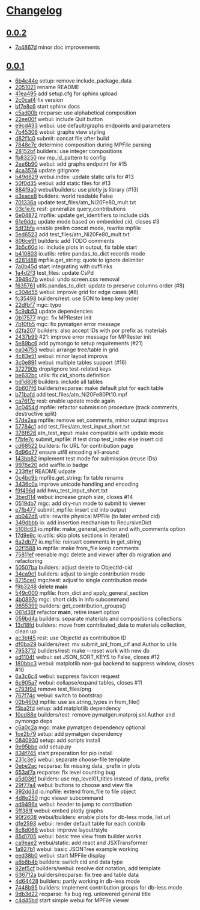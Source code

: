 # [Changelog](https://github.com/materialsproject/MPContribs/releases)

## [0.0.2](https://github.com/materialsproject/MPContribs/compare/0.0.1...0.0.2)

* [7a4867d](https://github.com/materialsproject/MPContribs/commit/7a4867d) minor doc improvements

## [0.0.1](https://github.com/materialsproject/MPContribs/compare/0.0.0...0.0.1)

* [6b4c44e](https://github.com/materialsproject/MPContribs/commit/6b4c44e) setup: remove include_package_data
* [2051021](https://github.com/materialsproject/MPContribs/commit/2051021) rename README
* [41ea495](https://github.com/materialsproject/MPContribs/commit/41ea495) add setup.cfg for sphinx upload
* [2c0caf4](https://github.com/materialsproject/MPContribs/commit/2c0caf4) fix version
* [bf7e8c6](https://github.com/materialsproject/MPContribs/commit/bf7e8c6) start sphinx docs
* [c5ad00b](https://github.com/materialsproject/MPContribs/commit/c5ad00b) recparse: use alphabetical composition
* [22ee00f](https://github.com/materialsproject/MPContribs/commit/22ee00f) webui: include Quit button
* [e9cd433](https://github.com/materialsproject/MPContribs/commit/e9cd433) webui: use default/graphs endpoints and parameters
* [7b45306](https://github.com/materialsproject/MPContribs/commit/7b45306) webui: graphs view styling
* [d82f1c0](https://github.com/materialsproject/MPContribs/commit/d82f1c0) submit: concat file after build
* [7848c7c](https://github.com/materialsproject/MPContribs/commit/7848c7c) determine composition during MPFile parsing
* [28152bf](https://github.com/materialsproject/MPContribs/commit/28152bf) builders: use integer compositions
* [fb83250](https://github.com/materialsproject/MPContribs/commit/fb83250) mv mp_id_pattern to config
* [2ee6b90](https://github.com/materialsproject/MPContribs/commit/2ee6b90) webui: add graphs endpoint for #15
* [4ca3574](https://github.com/materialsproject/MPContribs/commit/4ca3574) update gitignore
* [b49d829](https://github.com/materialsproject/MPContribs/commit/b49d829) webui.index: update static urls for #13
* [50f0d35](https://github.com/materialsproject/MPContribs/commit/50f0d35) webui: add static files for #13
* [884f9a0](https://github.com/materialsproject/MPContribs/commit/884f9a0) webui/builders: use plotly js library (#13)
* [e3eace8](https://github.com/materialsproject/MPContribs/commit/e3eace8) builders: world readable False
* [701336a](https://github.com/materialsproject/MPContribs/commit/701336a) update test_files/atn_Ni20Fe80_mult.txt
* [03c1e7c](https://github.com/materialsproject/MPContribs/commit/03c1e7c) rest: generalize query_contributions
* [6e04872](https://github.com/materialsproject/MPContribs/commit/6e04872) mpfile: update get_identifiers to include cids
* [61e9ddc](https://github.com/materialsproject/MPContribs/commit/61e9ddc) update mode based on embedded cid, closes #3
* [5df3bfa](https://github.com/materialsproject/MPContribs/commit/5df3bfa) enable prelim concat mode, rewrite mpfile
* [5ed6523](https://github.com/materialsproject/MPContribs/commit/5ed6523) add test_files/atn_Ni20Fe80_mult.txt
* [806ce91](https://github.com/materialsproject/MPContribs/commit/806ce91) builders: add TODO comments
* [3b5c60d](https://github.com/materialsproject/MPContribs/commit/3b5c60d) io: include plots in output, fix table start
* [b410803](https://github.com/materialsproject/MPContribs/commit/b410803) io.utils: retire pandas_to_dict records mode
* [d281488](https://github.com/materialsproject/MPContribs/commit/d281488) mpfile.get_string: quote to ignore delimiter
* [7a0b45d](https://github.com/materialsproject/MPContribs/commit/7a0b45d) start integrating with cufflinks
* [1a4d2f3](https://github.com/materialsproject/MPContribs/commit/1a4d2f3) test_files: update CsPd
* [3949d7b](https://github.com/materialsproject/MPContribs/commit/3949d7b) webui: undo screen.css removal
* [f635761](https://github.com/materialsproject/MPContribs/commit/f635761) utils.pandas_to_dict: update to preserve columns order (#8)
* [c304d55](https://github.com/materialsproject/MPContribs/commit/c304d55) webui: improve grid for edge cases (#8)
* [fc35498](https://github.com/materialsproject/MPContribs/commit/fc35498) builders/rest: use SON to keep key order
* [22dfbf7](https://github.com/materialsproject/MPContribs/commit/22dfbf7) mgc: typo
* [5c9db53](https://github.com/materialsproject/MPContribs/commit/5c9db53) update dependencies
* [0b17577](https://github.com/materialsproject/MPContribs/commit/0b17577) mgc: fix MPRester init
* [7b10fb5](https://github.com/materialsproject/MPContribs/commit/7b10fb5) mgc: fix pymatgen error message
* [d2fa207](https://github.com/materialsproject/MPContribs/commit/d2fa207) builders: also accept IDs with por prefix as materials
* [2437b99](https://github.com/materialsproject/MPContribs/commit/2437b99) #21: improve error message for MPRester init
* [5e89bc6](https://github.com/materialsproject/MPContribs/commit/5e89bc6) add pymongo to setup requirements (#21)
* [ea04753](https://github.com/materialsproject/MPContribs/commit/ea04753) webui: arrange tree/table in grid
* [4c83e51](https://github.com/materialsproject/MPContribs/commit/4c83e51) webui: minor layout improvs
* [3c0e891](https://github.com/materialsproject/MPContribs/commit/3c0e891) webui: multiple tables support (#16)
* [372790b](https://github.com/materialsproject/MPContribs/commit/372790b) drop/ignore test-related keys
* [be632bc](https://github.com/materialsproject/MPContribs/commit/be632bc) utils: fix cid_shorts definition
* [bd1d808](https://github.com/materialsproject/MPContribs/commit/bd1d808) builders: include all tables
* [6b607f6](https://github.com/materialsproject/MPContribs/commit/6b607f6) builders/recparse: make default plot for each table
* [b71bafd](https://github.com/materialsproject/MPContribs/commit/b71bafd) add test_files/atn_Ni20Fe80Pt10.mpf
* [ca76f7c](https://github.com/materialsproject/MPContribs/commit/ca76f7c) rest: enable update mode again
* [3c0454d](https://github.com/materialsproject/MPContribs/commit/3c0454d) mpfile: refactor submission procedure (track comments, destructive split)
* [57de2ea](https://github.com/materialsproject/MPContribs/commit/57de2ea) mpfile: remove set_comments, minor output improvs
* [57784c1](https://github.com/materialsproject/MPContribs/commit/57784c1) add test_files/atn_test_input_short.txt
* [376f626](https://github.com/materialsproject/MPContribs/commit/376f626) atn_test_input: make compatible with update mode
* [f7bfe7c](https://github.com/materialsproject/MPContribs/commit/f7bfe7c) submit_mpfile: if test drop test_index else insert cid
* [cd68522](https://github.com/materialsproject/MPContribs/commit/cd68522) builders: fix URL for contribution page
* [6d96d77](https://github.com/materialsproject/MPContribs/commit/6d96d77) ensure utf8 encoding all-around
* [143bb82](https://github.com/materialsproject/MPContribs/commit/143bb82) implement test mode for submission (reuse IDs)
* [9976e20](https://github.com/materialsproject/MPContribs/commit/9976e20) add waffle.io badge
* [233ffef](https://github.com/materialsproject/MPContribs/commit/233ffef) README udpate
* [0c4bc9b](https://github.com/materialsproject/MPContribs/commit/0c4bc9b) mpfile.get_string: fix table rename
* [3436c0a](https://github.com/materialsproject/MPContribs/commit/3436c0a) improve unicode handling and encoding
* [f9f496d](https://github.com/materialsproject/MPContribs/commit/f9f496d) add hwu_test_input_short.txt
* [3bed114](https://github.com/materialsproject/MPContribs/commit/3bed114) webui: increase graph size, closes #14
* [0519db7](https://github.com/materialsproject/MPContribs/commit/0519db7) mgc: add dry-run mode to submit to viewer
* [e7fb477](https://github.com/materialsproject/MPContribs/commit/e7fb477) submit_mpfile: insert cid into output
* [ab042d6](https://github.com/materialsproject/MPContribs/commit/ab042d6) utils: rewrite physical MPFile (to later embed cid)
* [349dbbb](https://github.com/materialsproject/MPContribs/commit/349dbbb) io: add insertion mechanism to RecursiveDict
* [5108c63](https://github.com/materialsproject/MPContribs/commit/5108c63) io.mpfile: make_general_section and with_comments option
* [17d9e9c](https://github.com/materialsproject/MPContribs/commit/17d9e9c) io.utils: skip plots sections in iterate()
* [6a2db77](https://github.com/materialsproject/MPContribs/commit/6a2db77) io.mpfile: reinsert comments in get_string
* [02f1588](https://github.com/materialsproject/MPContribs/commit/02f1588) io.mpfile: make from_file keep comments
* [75811ef](https://github.com/materialsproject/MPContribs/commit/75811ef) reenable mgc delete and viewer after db migration and refactoring
* [50507ba](https://github.com/materialsproject/MPContribs/commit/50507ba) builders: adjust delete to ObjectId-cid
* [34ca9c1](https://github.com/materialsproject/MPContribs/commit/34ca9c1) builders: adjust to single contribution mode
* [8715ce0](https://github.com/materialsproject/MPContribs/commit/8715ce0) mgc/rest: adjust to single contribution mode
* [f9b3248](https://github.com/materialsproject/MPContribs/commit/f9b3248) delete __main__
* [549c000](https://github.com/materialsproject/MPContribs/commit/549c000) mpfile: from_dict and apply_general_section
* [4b0897c](https://github.com/materialsproject/MPContribs/commit/4b0897c) mgc: short cids in info subcommand
* [9855399](https://github.com/materialsproject/MPContribs/commit/9855399) builders: get_contribution_groups()
* [061d36f](https://github.com/materialsproject/MPContribs/commit/061d36f) refactor __main__, retire insert option
* [059bd4a](https://github.com/materialsproject/MPContribs/commit/059bd4a) builders: separate materials and compositions collections
* [13d18fd](https://github.com/materialsproject/MPContribs/commit/13d18fd) builders: move from contributed_data to materials collection, clean up
* [ac3bf45](https://github.com/materialsproject/MPContribs/commit/ac3bf45) rest: use ObjectId as contribution ID
* [df0ba29](https://github.com/materialsproject/MPContribs/commit/df0ba29) builders/rest: mv submit_snl_from_cif and Author to utils
* [7953712](https://github.com/materialsproject/MPContribs/commit/7953712) builders/rest: make --reset work with new db
* [ed1104f](https://github.com/materialsproject/MPContribs/commit/ed1104f) webui: set JSON_SORT_KEYS to False, closes #12
* [180bbc3](https://github.com/materialsproject/MPContribs/commit/180bbc3) webui: matplotlib non-gui backend to suppress window, closes #10
* [6a3c6c4](https://github.com/materialsproject/MPContribs/commit/6a3c6c4) webui: suppress favicon request
* [6c905a7](https://github.com/materialsproject/MPContribs/commit/6c905a7) webui: collapse/expand tables, closes #11
* [c793f94](https://github.com/materialsproject/MPContribs/commit/c793f94) remove test_files/png
* [767f74c](https://github.com/materialsproject/MPContribs/commit/767f74c) webui: switch to bootstrap
* [02b460d](https://github.com/materialsproject/MPContribs/commit/02b460d) mpfile: use six.string_types in from_file()
* [f5ba2fd](https://github.com/materialsproject/MPContribs/commit/f5ba2fd) setup: add matplotlib dependency
* [10cd88e](https://github.com/materialsproject/MPContribs/commit/10cd88e) builders/rest: remove pymatgen.matproj.snl.Author and pymongo deps
* [c6a0c2a](https://github.com/materialsproject/MPContribs/commit/c6a0c2a) mgc: make pymatgen dependency optional
* [1ce2b79](https://github.com/materialsproject/MPContribs/commit/1ce2b79) setup: add pymatgen dependency
* [0840930](https://github.com/materialsproject/MPContribs/commit/0840930) setup: add scripts install
* [9e95bbe](https://github.com/materialsproject/MPContribs/commit/9e95bbe) add setup.py
* [834f745](https://github.com/materialsproject/MPContribs/commit/834f745) start preparation for pip install
* [231c3e5](https://github.com/materialsproject/MPContribs/commit/231c3e5) webui: separate choose-file template
* [0ebe2ac](https://github.com/materialsproject/MPContribs/commit/0ebe2ac) recparse: fix missing data_ prefix in plots
* [653af7a](https://github.com/materialsproject/MPContribs/commit/653af7a) recparse: fix level counting bug
* [a5d036f](https://github.com/materialsproject/MPContribs/commit/a5d036f) builders: use mp_level01_titles instead of data_ prefix
* [29f77a4](https://github.com/materialsproject/MPContribs/commit/29f77a4) webui: buttons to choose and view file
* [392dd3d](https://github.com/materialsproject/MPContribs/commit/392dd3d) io.mpfile: extend from_file to file object
* [4d8e250](https://github.com/materialsproject/MPContribs/commit/4d8e250) mgc viewer subcommand
* [ad9496a](https://github.com/materialsproject/MPContribs/commit/ad9496a) webui: header to jump to contribution
* [5ff381f](https://github.com/materialsproject/MPContribs/commit/5ff381f) webui: embed plotly graphs
* [90f2608](https://github.com/materialsproject/MPContribs/commit/90f2608) webui/builders: enable plots for db-less mode, list url
* [dfe2593](https://github.com/materialsproject/MPContribs/commit/dfe2593) webui: render default table for each contrib
* [8c8d068](https://github.com/materialsproject/MPContribs/commit/8c8d068) webui: improve layout/style
* [85d1705](https://github.com/materialsproject/MPContribs/commit/85d1705) webui: basic tree view from builder works
* [ca9eae2](https://github.com/materialsproject/MPContribs/commit/ca9eae2) webui/static: add react and JSXTransformer
* [1a927b1](https://github.com/materialsproject/MPContribs/commit/1a927b1) webui: basic JSONTree example working
* [eed38b0](https://github.com/materialsproject/MPContribs/commit/eed38b0) webui: start MPFile display
* [a8b8b4b](https://github.com/materialsproject/MPContribs/commit/a8b8b4b) builders: switch cid and data type
* [92ef5cf](https://github.com/materialsproject/MPContribs/commit/92ef5cf) builders/webui: resolve dot notation, add template
* [636712a](https://github.com/materialsproject/MPContribs/commit/636712a) builders/recparse: fix tree and table data
* [4d64428](https://github.com/materialsproject/MPContribs/commit/4d64428) builders: partly working in db-less mode
* [7448b95](https://github.com/materialsproject/MPContribs/commit/7448b95) builders: implement contribution groups for db-less mode
* [9db3d22](https://github.com/materialsproject/MPContribs/commit/9db3d22) recparse: fix bug reg. unlowered general title
* [c4d45bd](https://github.com/materialsproject/MPContribs/commit/c4d45bd) start simple webui for MPFile viewer

